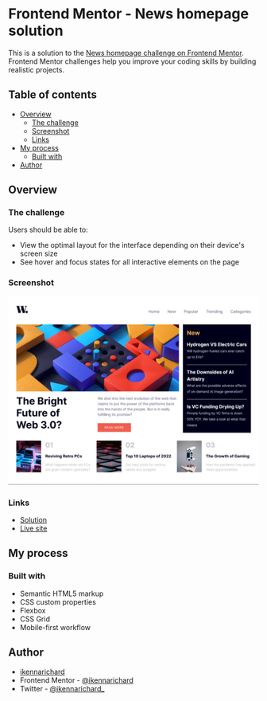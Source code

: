 # Frontend Mentor - News homepage solution

This is a solution to the [News homepage challenge on Frontend Mentor](https://www.frontendmentor.io/challenges/news-homepage-H6SWTa1MFl). Frontend Mentor challenges help you improve your coding skills by building realistic projects. 

## Table of contents

- [Overview](#overview)
  - [The challenge](#the-challenge)
  - [Screenshot](#screenshot)
  - [Links](#links)
- [My process](#my-process)
  - [Built with](#built-with)
- [Author](#author)


## Overview

### The challenge

Users should be able to:

- View the optimal layout for the interface depending on their device's screen size
- See hover and focus states for all interactive elements on the page

### Screenshot

![](./assets/images/Screenshot%202023-01-20%20at%2015-19-18%20News%20homepage.png)


### Links

- [Solution](https://github.com/ikennarichard/News-homepage)
- [Live site](https://ikennarichard.github.io/News-homepage/)

## My process

### Built with

- Semantic HTML5 markup
- CSS custom properties
- Flexbox
- CSS Grid
- Mobile-first workflow



## Author

- [ikennarichard](https://github.com/ikennarichard)
- Frontend Mentor - [@ikennarichard](https://www.frontendmentor.io/profile/ikennarichard)
- Twitter - [@ikennarichard_](https://www.twitter.com/ikennarichard_)



